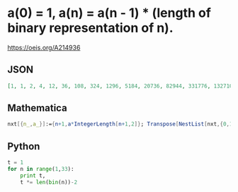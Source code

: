 # a\(0\) \= 1, a\(n\) \= a\(n \- 1\) \* \(length of binary representation of n\)\.
https://oeis.org/A214936
## JSON
```JSON
[1, 1, 2, 4, 12, 36, 108, 324, 1296, 5184, 20736, 82944, 331776, 1327104, 5308416, 21233664, 106168320, 530841600, 2654208000, 13271040000, 66355200000, 331776000000, 1658880000000, 8294400000000, 41472000000000, 207360000000000, 1036800000000000, 5184000000000000]
```
## Mathematica
```Mathematica
nxt[{n_,a_}]:={n+1,a*IntegerLength[n+1,2]}; Transpose[NestList[nxt,{0,1},30]][[2]] (* _Harvey P. Dale_, Oct 11 2015 *)
```
## Python
```Python
t = 1
for n in range(1,33):
    print t,
    t *= len(bin(n))-2
```
